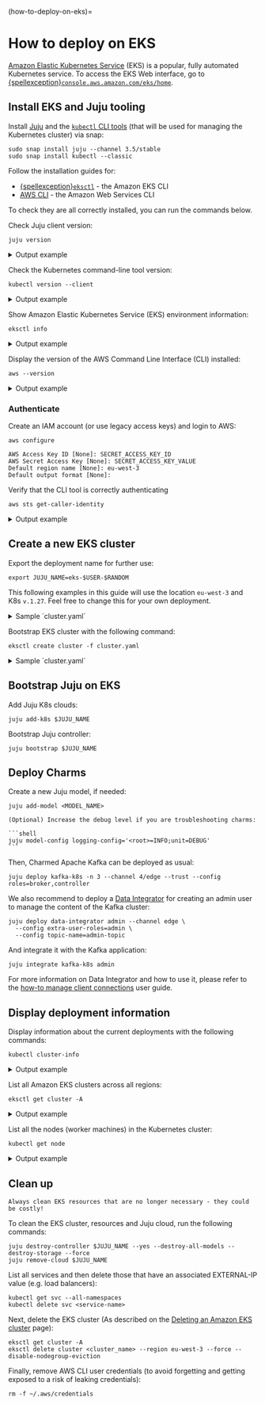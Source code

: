 (how-to-deploy-on-eks)=
# How to deploy on EKS

[Amazon Elastic Kubernetes Service](https://aws.amazon.com/eks/) (EKS) is a popular,
fully automated Kubernetes service.
To access the EKS Web interface, go to
[{spellexception}`console.aws.amazon.com/eks/home`](https://console.aws.amazon.com/eks/home).

## Install EKS and Juju tooling

Install [Juju](https://juju.is/docs/juju/install-juju) and the
[`kubectl` CLI tools](https://kubernetes.io/docs/tasks/tools/)
(that will be used for managing the Kubernetes cluster) via snap:

```shell
sudo snap install juju --channel 3.5/stable
sudo snap install kubectl --classic
```

Follow the installation guides for:

* [{spellexception}`eksctl`](https://eksctl.io/installation/) - the Amazon EKS CLI
* [AWS CLI](https://docs.aws.amazon.com/cli/latest/userguide/getting-started-install.html) - the Amazon Web Services CLI

To check they are all correctly installed, you can run the commands below.

Check Juju client version:

```shell
juju version
```

<details>

<summary>Output example</summary>

```shell
3.5.2-genericlinux-amd64
```

</details>

Check the Kubernetes command-line tool version:

```shell
kubectl version --client
```

<details>

<summary>Output example</summary>

```shell
Client Version: v1.28.2
Kustomize Version: v5.0.4-0.20230601165947-6ce0bf390ce3
```

</details>

Show Amazon Elastic Kubernetes Service (EKS) environment information:

```shell
eksctl info
```

<details>

<summary>Output example</summary>

```shell
eksctl version: 0.159.0
kubectl version: v1.28.2
```

</details>

Display the version of the AWS Command Line Interface (CLI) installed:

```shell
aws --version
```

<details>

<summary>Output example</summary>

```shell
aws-cli/2.13.25 Python/3.11.5 Linux/6.2.0-33-generic exe/x86_64.ubuntu.23 prompt/off
```

</details>

### Authenticate

Create an IAM account (or use legacy access keys) and login to AWS:

```shell
aws configure

AWS Access Key ID [None]: SECRET_ACCESS_KEY_ID
AWS Secret Access Key [None]: SECRET_ACCESS_KEY_VALUE
Default region name [None]: eu-west-3
Default output format [None]:
```

Verify that the CLI tool is correctly authenticating

```shell
aws sts get-caller-identity
```

<details>

<summary>Output example</summary>

```yaml
{
    "UserId": "1234567890",
    "Account": "1234567890",
    "Arn": "arn:aws:iam::1234567890:root"
}
```

</details>

## Create a new EKS cluster

Export the deployment name for further use:

```shell
export JUJU_NAME=eks-$USER-$RANDOM
```

This following examples in this guide will use the location `eu-west-3` and K8s `v.1.27`.
Feel free to change this for your own deployment.

<details>

<summary>Sample `cluster.yaml`</summary>

```yaml
apiVersion: eksctl.io/v1alpha5
kind: ClusterConfig

metadata:
    name: ${JUJU_NAME}
    region: eu-west-3
    version: "1.27"
iam:
  withOIDC: true

addons:
- name: aws-ebs-csi-driver
  wellKnownPolicies:
    ebsCSIController: true

nodeGroups:
    - name: ng-1
      minSize: 3
      maxSize: 5
      iam:
        attachPolicyARNs:
        - arn:aws:iam::aws:policy/AmazonEKSWorkerNodePolicy
        - arn:aws:iam::aws:policy/AmazonEKS_CNI_Policy
        - arn:aws:iam::aws:policy/AmazonEC2ContainerRegistryReadOnly
        - arn:aws:iam::aws:policy/AmazonSSMManagedInstanceCore
        - arn:aws:iam::aws:policy/AmazonS3FullAccess
      instancesDistribution:
        maxPrice: 0.15
        instanceTypes: ["m5.xlarge", "m5.2xlarge"] # At least two instance types should be specified
        onDemandBaseCapacity: 0
        onDemandPercentageAboveBaseCapacity: 50
        spotInstancePools: 2
```

</details>

Bootstrap EKS cluster with the following command:

```shell
eksctl create cluster -f cluster.yaml
```

<details>

<summary>Sample `cluster.yaml`</summary>

```shell
...
2023-10-12 11:13:58 [ℹ]  using region eu-west-3
2023-10-12 11:13:59 [ℹ]  using Kubernetes version 1.27
...
2023-10-12 11:40:00 [✔]  EKS cluster "eks-taurus-27506" in "eu-west-3" region is ready
```

</details>

## Bootstrap Juju on EKS

Add Juju K8s clouds:

```shell
juju add-k8s $JUJU_NAME
```

Bootstrap Juju controller:

```shell
juju bootstrap $JUJU_NAME
```

## Deploy Charms

Create a new Juju model, if needed:

```shell
juju add-model <MODEL_NAME>
```

````{note}
(Optional) Increase the debug level if you are troubleshooting charms:

```shell
juju model-config logging-config='<root>=INFO;unit=DEBUG'
```

````

Then, Charmed Apache Kafka can be deployed as usual:

```shell
juju deploy kafka-k8s -n 3 --channel 4/edge --trust --config roles=broker,controller
```

We also recommend to deploy a [Data Integrator](https://charmhub.io/data-integrator)
for creating an admin user to manage the content of the Kafka cluster:

```shell
juju deploy data-integrator admin --channel edge \
  --config extra-user-roles=admin \
  --config topic-name=admin-topic
```

And integrate it with the Kafka application:

```shell
juju integrate kafka-k8s admin
```

For more information on Data Integrator and how to use it, please refer to the
[how-to manage client connections](how-to-client-connections) user guide.

## Display deployment information

Display information about the current deployments with the following commands:

```shell
kubectl cluster-info 
```

<details>

<summary>Output example</summary>

```shell
Kubernetes control plane is running at https://AAAAAAAAAAAAAAAAAAAAAAA.gr7.eu-west-3.eks.amazonaws.com
CoreDNS is running at https://AAAAAAAAAAAAAAAAAAAAAAA.gr7.eu-west-3.eks.amazonaws.com/api/v1/namespaces/kube-system/services/kube-dns:dns/proxy
```

</details>

List all Amazon EKS clusters across all regions:

```shell
eksctl get cluster -A
```

<details>

<summary>Output example</summary>

```shell
NAME            REGION      EKSCTL CREATED
eks-marc-9587	eu-west-3	True
```

</details>

List all the nodes (worker machines) in the Kubernetes cluster:

```shell
kubectl get node
```

<details>

<summary>Output example</summary>

```shell
NAME                                           STATUS   ROLES    AGE     VERSION
ip-192-168-1-168.eu-west-3.compute.internal    Ready    <none>   5d22h   v1.27.16-eks-a737599
ip-192-168-45-234.eu-west-3.compute.internal   Ready    <none>   3h25m   v1.27.16-eks-a737599
ip-192-168-85-225.eu-west-3.compute.internal   Ready    <none>   5d22h   v1.27.16-eks-a737599
```

</details>

## Clean up

```{caution}
Always clean EKS resources that are no longer necessary - they could be costly!
```

To clean the EKS cluster, resources and Juju cloud, run the following commands:

```shell
juju destroy-controller $JUJU_NAME --yes --destroy-all-models --destroy-storage --force
juju remove-cloud $JUJU_NAME
```

List all services and then delete those that have an associated EXTERNAL-IP value (e.g. load balancers):

```shell
kubectl get svc --all-namespaces
kubectl delete svc <service-name> 
```

Next, delete the EKS cluster (As described on the
[Deleting an Amazon EKS cluster](https://docs.aws.amazon.com/eks/latest/userguide/delete-cluster.html) page):

```shell
eksctl get cluster -A
eksctl delete cluster <cluster_name> --region eu-west-3 --force --disable-nodegroup-eviction
```

Finally, remove AWS CLI user credentials (to avoid forgetting and getting exposed to a risk of leaking credentials):

```shell
rm -f ~/.aws/credentials
```
